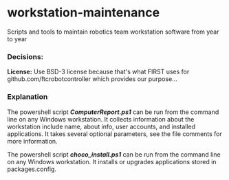 # workstation-maintenance
Scripts and tools to maintain robotics team workstation software from year to year

### Decisions:
**License:** Use BSD-3 license because that's what FIRST uses for github.com/ftcrobotcontroller which provides our purpose...

### Explanation
The powershell script ***ComputerReport.ps1*** can be run from the command line on any Windows workstation. 
It collects information about the workstation include name, about info, user accounts, and installed applications.
It takes several optional parameters, see the file comments for more information.

The powershell script ***choco_install.ps1*** can be run from the command line on any Windows workstation.
It installs or upgrades applications stored in packages.config.

